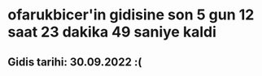 # ofarukbicer'in gidisine son 5 gun 12 saat 23 dakika 49 saniye kaldi

## Gidis tarihi: 30.09.2022 :(